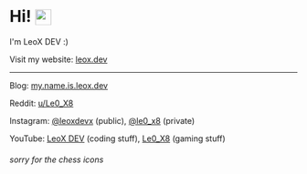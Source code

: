 # Hi! <img src="https://cdn.le0x8.de/chess/icons/book" style="height: 1em; transform: translateY(0.2em);" />

I'm LeoX DEV :) <img src="https://cdn.le0x8.de/chess/icons/good" style="height: 1em; transform: translateY(0.2em);" />

Visit my website: [leox.dev](https://leox.dev/)

---

Blog: [my.name.is.leox.dev](https://my.name.is.leox.dev/)

Reddit: [u/Le0_X8](https://www.reddit.com/u/Le0_X8)

Instagram: [@leoxdevx](https://www.instagram.com/leoxdevx/) (public), [@le0_x8](https://www.instagram.com/le0_x8/) (private)

YouTube: [LeoX DEV](https://www.youtube.com/@leoxdevx) (coding stuff), [Le0_X8](https://www.youtube.com/@le0x8) (gaming stuff)

###### sorry for the chess icons <img src="https://cdn.le0x8.de/chess/icons/incorrect" style="height: 1em; transform: translateY(0.2em);" />
